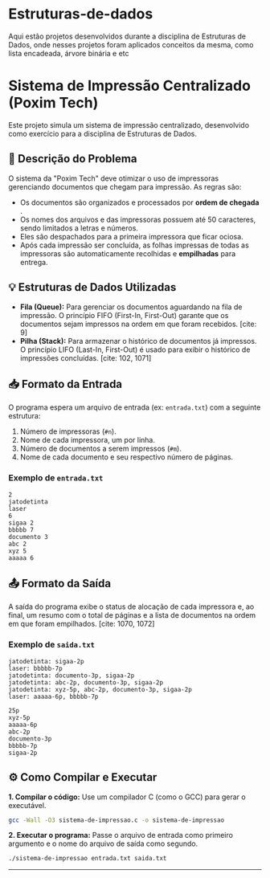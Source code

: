 # Estruturas-de-dados

Aqui estão projetos desenvolvidos durante a disciplina de Estruturas de Dados, onde nesses projetos foram aplicados conceitos da mesma, como lista encadeada, árvore binária e etc

# Sistema de Impressão Centralizado (Poxim Tech)

Este projeto simula um sistema de impressão centralizado, desenvolvido como exercício para a disciplina de Estruturas de Dados.

## 📄 Descrição do Problema

O sistema da "Poxim Tech" deve otimizar o uso de impressoras gerenciando documentos que chegam para impressão. As regras são:
* Os documentos são organizados e processados por **ordem de chegada** . 
* Os nomes dos arquivos e das impressoras possuem até 50 caracteres, sendo limitados a letras e números.
* Eles são despachados para a primeira impressora que ficar ociosa. 
* Após cada impressão ser concluída, as folhas impressas de todas as impressoras são automaticamente recolhidas e **empilhadas** para entrega. 

## 💡 Estruturas de Dados Utilizadas

* **Fila (Queue):** Para gerenciar os documentos aguardando na fila de impressão. O princípio FIFO (First-In, First-Out) garante que os documentos sejam impressos na ordem em que foram recebidos. [cite: 9]
* **Pilha (Stack):** Para armazenar o histórico de documentos já impressos. O princípio LIFO (Last-In, First-Out) é usado para exibir o histórico de impressões concluídas. [cite: 102, 1071]

## 📥 Formato da Entrada

O programa espera um arquivo de entrada (ex: `entrada.txt`) com a seguinte estrutura:

1. Número de impressoras (`#n`). 
2. Nome de cada impressora, um por linha. 
3. Número de documentos a serem impressos (`#m`). 
4. Nome de cada documento e seu respectivo número de páginas. 

### Exemplo de `entrada.txt`

```
2
jatodetinta
laser
6
sigaa 2
bbbbb 7
documento 3
abc 2
xyz 5
aaaaa 6
```

## 📤 Formato da Saída

A saída do programa exibe o status de alocação de cada impressora e, ao final, um resumo com o total de páginas e a lista de documentos na ordem em que foram empilhados. [cite: 1070, 1072]

### Exemplo de `saida.txt`

```
jatodetinta: sigaa-2p
laser: bbbbb-7p
jatodetinta: documento-3p, sigaa-2p
jatodetinta: abc-2p, documento-3p, sigaa-2p
jatodetinta: xyz-5p, abc-2p, documento-3p, sigaa-2p
laser: aaaaa-6p, bbbbb-7p

25p
xyz-5p
aaaaa-6p
abc-2p
documento-3p
bbbbb-7p
sigaa-2p
```

## ⚙️ Como Compilar e Executar

**1. Compilar o código:**
Use um compilador C (como o GCC) para gerar o executável.

```bash
gcc -Wall -O3 sistema-de-impressao.c -o sistema-de-impressao
```

**2. Executar o programa:**
Passe o arquivo de entrada como primeiro argumento e o nome do arquivo de saída como segundo.

```bash
./sistema-de-impressao entrada.txt saida.txt
```

---